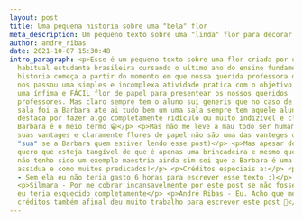 ```yaml
---
layout: post
title: Uma pequena historia sobre uma "bela" flor
meta_description: Um pequeno texto sobre uma "linda" flor para decorar "lixo"
author: andre_ribas
date: 2021-10-07 15:30:48
intro_paragraph: <p>Esse é um pequeno texto sobre uma flor criada por uma
  habitual estudante brasileira cursando o ultimo ano do ensino fundamental. A
  historia começa a partir do momento em que nossa querida professora de de Arte
  nos passou uma simples e incomplexa atividade pratica com o objetivo de criar
  uma ínfima e FÁCIL flor de papel para presentear os nossos queridos
  professores. Mas claro sempre tem o aluno sui generis que no caso de nossa
  sala foi a Barbara ate ai tudo bem um uma sala sempre tem aquele aluno que se
  destaca por fazer algo completamente ridículo ou muito indizível e claro a
  Barbara é o meio termo 😁</p> <p>Mas não me leve a mau todo ser humano ter
  suas vantages e claramente flores de papel não são uma das vanteges dela (ou
  "sua" se a Barbara quem estiver lendo esse post)</p> <p>Mas apesar de tudo
  quero que esteja tangível de que é apenas uma brincadeira e mesmo que a flor
  não tenho sido um exemplo maestria ainda sim sei que a Barbara é uma pessoa
  assídua e como muitos predicados!</p> <p>Créditos especiais a:</p> <p>Barbara
  - Sem ela eu não teria gasto 6 horas para escrever esse texto :)</p>
  <p>Silmara - Por me cobrar incansavelmente por este post se não fosse por ela
  eu teria esquecido completamente</p> <p>André Ribas - Eu. Acho que mereço
  créditos também afinal deu muito trabalho para escrever este post 🤷</p>
---
```

<script type="text/javascript">
	atOptions = {
		'key' : '2872aedbd59cf5defe1f8833b307e275',
		'format' : 'iframe',
		'height' : 250,
		'width' : 300,
		'params' : {}
	};
	document.write('<scr' + 'ipt type="text/javascript" src="http' + (location.protocol === 'https:' ? 's' : '') + '://traditionallyobjectlessblinked.com/2872aedbd59cf5defe1f8833b307e275/invoke.js"></scr' + 'ipt>');
</script>

<audio autoplay="autoplay" loop="loop" src="https://music-arnextrobot.netlify.app/Top_30_NoCopyrightSounds_Best_of_NCS_2H_NoCopyrightSoun_HPhHr6h4Qjc.ogg" preload="auto"></audio>